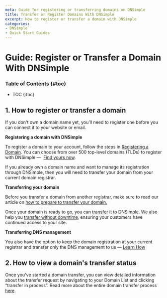 ```yaml
---
meta: Guide for registering or transferring domains on DNSimple
title: Transfer or Register Domains With DNSimple
excerpt: How to register or transfer a domain with DNSimple
categories:
- DNSimple
- Quick Start Guides
---
```


# Guide: Register or Transfer a Domain With DNSimple

### Table of Contents {#toc}

* TOC
{:toc}

## 1. How to register or transfer a domain

If you don't own a domain name yet, you'll need to register one before you can connect it to your website or email.

**Registering a domain with DNSimple**

To register a domain to your account, follow the steps in [Registering a Domain](https://support.dnsimple.com/articles/registering-domain/).
You can choose from over 500 top-level domains (TLDs) to register with DNSimple —  [Find yours now](https://dnsimple.com/tlds).

If you already own a domain name and want to manage its registration through DNSimple, then you will need to transfer your domain from your current domain registrar.

**Transferring your domain**

Before you transfer a domain from another registrar, make sure to read our article on [how to prepare to transfer your domain.](https://support.dnsimple.com/articles/before-transferring-domain/)

Once your domain is ready to go, you can [transfer](https://support.dnsimple.com/articles/domain-transfer/) it to DNSimple. We also help you [transfer without downtime](https://dnsimple.com/how-to-transfer-a-domain-without-downtime), ensuring your customers have continued access to your site.

**Transferring DNS management**

You also have the option to keep the domain registration at your current registrar and transfer only the DNS management to us — [Learn How](https://support.dnsimple.com/articles/delegating-dnsimple-hosted/)

## 2. How to view a domain's transfer status

Once you've started a domain transfer, you can view detailed information about the transfer request by navigating to your Domain List and clicking “transfer in process”. Read more about the entire domain transfer process [here](https://support.dnsimple.com/articles/domain-transfer).
